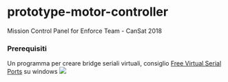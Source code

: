# prototype-motor-controller
Mission Control Panel for Enforce Team - CanSat 2018

### Prerequisiti

Un programma per creare bridge seriali virtuali, consiglio [Free Virtual Serial Ports](https://freevirtualserialports.com) su windows
![](http://drive.google.com/uc?export=view&id=0B1dbqQcwaKoKOWdBQ19admQ3cGc)
